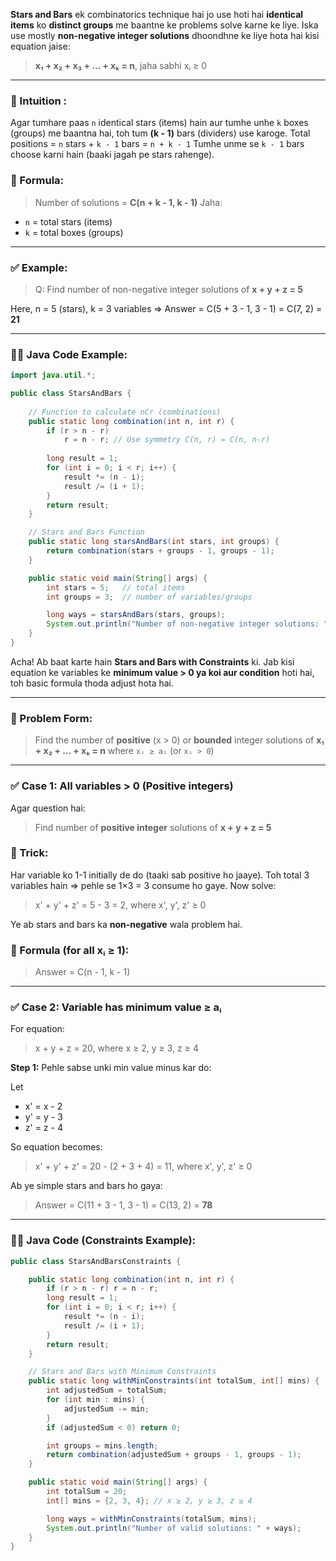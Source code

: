 **Stars and Bars** ek combinatorics technique hai jo use hoti hai **identical items** ko **distinct groups** me baantne ke problems solve karne ke liye.
Iska use mostly **non-negative integer solutions** dhoondhne ke liye hota hai kisi equation jaise:

> **x₁ + x₂ + x₃ + ... + xₖ = n**, jaha sabhi xᵢ ≥ 0

---

### 🔶 Intuition :

Agar tumhare paas `n` identical stars (items) hain aur tumhe unhe `k` boxes (groups) me baantna hai, toh tum **(k - 1)** bars (dividers) use karoge.
Total positions = `n` stars + `k - 1` bars = `n + k - 1`
Tumhe unme se `k - 1` bars choose karni hain (baaki jagah pe stars rahenge).

### 🔸 Formula:

> Number of solutions = **C(n + k - 1, k - 1)**
> Jaha:

* `n` = total stars (items)
* `k` = total boxes (groups)

---

### ✅ Example:

> Q: Find number of non-negative integer solutions of
> **x + y + z = 5**

Here, n = 5 (stars), k = 3 variables ⇒
Answer = C(5 + 3 - 1, 3 - 1) = C(7, 2) = **21**

---

### 🧑‍💻 Java Code Example:

```java
import java.util.*;

public class StarsAndBars {
    
    // Function to calculate nCr (combinations)
    public static long combination(int n, int r) {
        if (r > n - r)
            r = n - r; // Use symmetry C(n, r) = C(n, n-r)
        
        long result = 1;
        for (int i = 0; i < r; i++) {
            result *= (n - i);
            result /= (i + 1);
        }
        return result;
    }

    // Stars and Bars Function
    public static long starsAndBars(int stars, int groups) {
        return combination(stars + groups - 1, groups - 1);
    }

    public static void main(String[] args) {
        int stars = 5;   // total items
        int groups = 3;  // number of variables/groups

        long ways = starsAndBars(stars, groups);
        System.out.println("Number of non-negative integer solutions: " + ways);
    }
}
```
Acha! Ab baat karte hain **Stars and Bars with Constraints** ki. Jab kisi equation ke variables ke **minimum value > 0 ya koi aur condition** hoti hai, toh basic formula thoda adjust hota hai.

---

### 🔶 Problem Form:

> Find the number of **positive** (x > 0) or **bounded** integer solutions of
> **x₁ + x₂ + ... + xₖ = n** where `xᵢ ≥ aᵢ` (or `xᵢ > 0`)

---

### ✅ Case 1: All variables **> 0** (Positive integers)

Agar question hai:

> Find number of **positive integer** solutions of
> **x + y + z = 5**

### 🔸 Trick:

Har variable ko 1-1 initially de do (taaki sab positive ho jaaye).
Toh total 3 variables hain ⇒ pehle se 1×3 = 3 consume ho gaye.
Now solve:

> x' + y' + z' = 5 - 3 = 2, where x', y', z' ≥ 0

Ye ab stars and bars ka **non-negative** wala problem hai.

### 🧮 Formula (for all xᵢ ≥ 1):

> Answer = C(n - 1, k - 1)

---

### ✅ Case 2: Variable has minimum value ≥ aᵢ

For equation:

> x + y + z = 20, where x ≥ 2, y ≥ 3, z ≥ 4

**Step 1:** Pehle sabse unki min value minus kar do:

Let

* x' = x - 2
* y' = y - 3
* z' = z - 4

So equation becomes:

> x' + y' + z' = 20 - (2 + 3 + 4) = 11, where x', y', z' ≥ 0

Ab ye simple stars and bars ho gaya:

> Answer = C(11 + 3 - 1, 3 - 1) = C(13, 2) = **78**

---

### 🧑‍💻 Java Code (Constraints Example):

```java
public class StarsAndBarsConstraints {

    public static long combination(int n, int r) {
        if (r > n - r) r = n - r;
        long result = 1;
        for (int i = 0; i < r; i++) {
            result *= (n - i);
            result /= (i + 1);
        }
        return result;
    }

    // Stars and Bars with Minimum Constraints
    public static long withMinConstraints(int totalSum, int[] mins) {
        int adjustedSum = totalSum;
        for (int min : mins) {
            adjustedSum -= min;
        }
        if (adjustedSum < 0) return 0;

        int groups = mins.length;
        return combination(adjustedSum + groups - 1, groups - 1);
    }

    public static void main(String[] args) {
        int totalSum = 20;
        int[] mins = {2, 3, 4}; // x ≥ 2, y ≥ 3, z ≥ 4

        long ways = withMinConstraints(totalSum, mins);
        System.out.println("Number of valid solutions: " + ways);
    }
}
```
